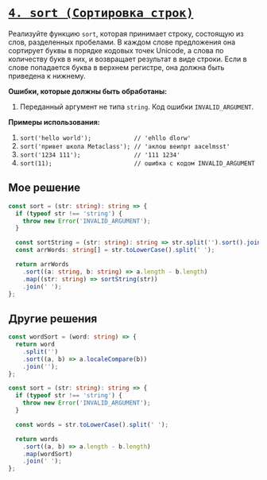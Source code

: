 # [`4. sort (Сортировка строк)`](../index.md)

Реализуйте функцию `sort`, которая принимает строку, состоящую из слов, разделенных пробелами.
В каждом слове предложения она сортирует буквы в порядке кодовых точек Unicode, а слова по количеству букв в них,
и возвращает результат в виде строки.
Если в слове попадается буква в верхнем регистре, она должна быть приведена к нижнему.

**Ошибки, которые должны быть обработаны:**

1. Переданный аргумент не типа `string`. Код ошибки `INVALID_ARGUMENT`.

**Примеры использования:**

1. `sort('hello world');            // 'ehllo dlorw'`
2. `sort('привет школа Metaclass'); // 'аклош веипрт aacelmsst'`
3. `sort('1234 111');               // '111 1234'`
4. `sort(11);                       // ошибка с кодом INVALID_ARGUMENT`

## Мое решение

```ts
const sort = (str: string): string => {
  if (typeof str !== 'string') {
    throw new Error('INVALID_ARGUMENT');
  }

  const sortString = (str: string): string => str.split('').sort().join('');
  const arrWords: string[] = str.toLowerCase().split(' ');

  return arrWords
    .sort((a: string, b: string) => a.length - b.length)
    .map((str: string) => sortString(str))
    .join(' ');
};
```

## Другие решения

```ts
const wordSort = (word: string) => {
  return word
    .split('')
    .sort((a, b) => a.localeCompare(b))
    .join('');
};

const sort = (str: string): string => {
  if (typeof str !== 'string') {
    throw new Error('INVALID_ARGUMENT');
  }

  const words = str.toLowerCase().split(' ');

  return words
    .sort((a, b) => a.length - b.length)
    .map(wordSort)
    .join(' ');
};
```
